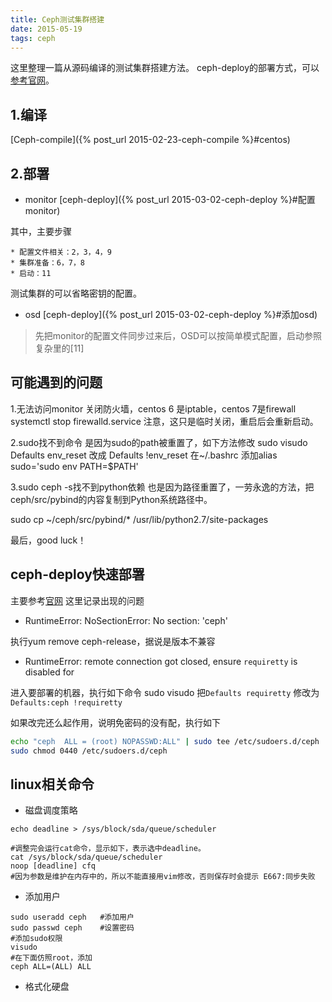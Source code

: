 ```yaml
---
title: Ceph测试集群搭建
date: 2015-05-19
tags: ceph
---
```


这里整理一篇从源码编译的测试集群搭建方法。
ceph-deploy的部署方式，可以[参考官网](http://ceph.com/docs/master/start/quick-start-preflight/)。

<!--more-->

1.编译
---
[Ceph-compile]({% post_url 2015-02-23-ceph-compile %}#centos)

2.部署
---
* monitor
[ceph-deploy]({% post_url 2015-03-02-ceph-deploy %}#配置monitor)

其中，主要步骤

    * 配置文件相关：2，3，4，9
    * 集群准备：6，7，8
    * 启动：11

测试集群的可以省略密钥的配置。

* osd
[ceph-deploy]({% post_url 2015-03-02-ceph-deploy %}#添加osd)

> 先把monitor的配置文件同步过来后，OSD可以按简单模式配置，启动参照复杂里的[11]


可能遇到的问题
---

1.无法访问monitor
关闭防火墙，centos 6 是iptable，centos 7是firewall 
systemctl stop firewalld.service
注意，这只是临时关闭，重启后会重新启动。

2.sudo找不到命令
是因为sudo的path被重置了，如下方法修改
sudo visudo
Defaults env_reset 改成 Defaults !env_reset
在~/.bashrc 添加alias sudo='sudo env PATH=$PATH'

3.sudo ceph -s找不到python依赖
也是因为路径重置了，一劳永逸的方法，把ceph/src/pybind的内容复制到Python系统路径中。

sudo cp ~/ceph/src/pybind/* /usr/lib/python2.7/site-packages

最后，good luck！

ceph-deploy快速部署
---
主要参考[官网](http://ceph.com/docs/master/start/quick-ceph-deploy/)
这里记录出现的问题

* RuntimeError: NoSectionError: No section: 'ceph'

执行yum remove ceph-release，据说是版本不兼容

* RuntimeError: remote connection got closed, ensure ``requiretty`` is disabled for

进入要部署的机器，执行如下命令
sudo visudo
把`Defaults requiretty` 修改为 `Defaults:ceph !requiretty`

如果改完还么起作用，说明免密码的没有配，执行如下

```bash
echo "ceph  ALL = (root) NOPASSWD:ALL" | sudo tee /etc/sudoers.d/ceph  
sudo chmod 0440 /etc/sudoers.d/ceph 
```

linux相关命令
---

* 磁盘调度策略
```
echo deadline > /sys/block/sda/queue/scheduler 

#调整完会运行cat命令，显示如下，表示选中deadline。
cat /sys/block/sda/queue/scheduler
noop [deadline] cfq
#因为参数是维护在内存中的，所以不能直接用vim修改，否则保存时会提示 E667:同步失败
```

* 添加用户
```
sudo useradd ceph   #添加用户
sudo passwd ceph    #设置密码
#添加sudo权限
visudo
#在下面仿照root，添加
ceph ALL=(ALL) ALL
```

* 格式化硬盘
